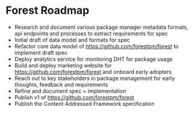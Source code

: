 # Forest Roadmap

* Research and document various package manager metadata formats, api endpoints and processes to extract requirements for spec
* Initial draft of data model and formats for spec
* Refactor core data model of https://github.com/forestpm/forest to implement draft spec
* Deploy analytics service for monitoring DHT for package usage
* Build and deploy marketing website for https://github.com/forestpm/forest and onboard early adopters
* Reach out to key stakeholders in package management for early thoughts, feedback and requirements
* Refine and document spec + implementation
* Publish v1 of https://github.com/forestpm/forest
* Publish the Content Addressed Framework specification
